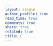 ```yaml
---
layout: single
author_profile: true
read_time: true
comments: true
share: true
related: true
title: C
---
```


